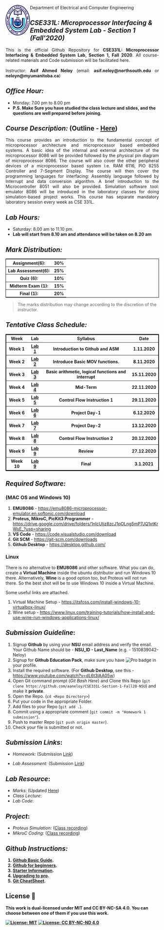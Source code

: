 <html>
  
<img align="left" width="80" height="100" src="https://github.com/NeloyNSU/CSE482_Summer-19_Section7/blob/master/image/nsulogo.png">
Department of Electrical and Computer Engineering


## _CSE331L: Microprocessor Interfacing & Embedded System Lab - Section 1 (Fall'2020)_ 

<p align="justify">
This is the official Github Repository for <b>CSE331L: Microprocessor Interfacing & Embedded System Lab, Section 1, Fall 2020</b>. All course-related materials and Code submission will be facilitated here.</br> </br> 
Instructor: <strong>Asif Ahmed Neloy</strong> (email: <strong>asif.neloy@northsouth.edu</strong> or <strong>neloyn@myumanitoba.ca</strong>)

## _Office Hour:_
* Monday: 7.00 pm to 8.00 pm
* **P.S. Make Sure you have studied the class lecture and slides, and the questions are well prepared before joining.**
</p>

## _Course Description:_ (Outline - <a href="https://github.com/aaneloy/CSE331L-Section-1-Fall20-NSU/blob/master/Course%20Material/CSE331L_Course_Outline_Fall_2020_Section_1.pdf">Here</a>)
<p align="justify">
This course provides an introduction to the fundamental concept of microprocessor architecture and microprocessor based embedded systems. A basic idea of the internal and external architecture of the microprocessor 8086 will be provided followed by the physical pin diagram of microprocessor 8086. The course will also cover the other peripheral devices of a microprocessor based system i.e. RAM 6116, PIO 8255 Controller and 7-Segment Display. The course will then cover the programming languages for interfacing: Assembly language followed by Interrupt and data conversion algorithm. A brief introduction to the Microcontroller 8051 will also be provided. Simulation software tool: emulator 8086 will be introduced in the laboratory classes for doing simulation-based project works. This course has separate mandatory laboratory session every week as CSE 331L.
</p>

## _Lab Hours:_
* Saturday: 8.00 am to 11.10 pm.
* **Lab will start from 8.10 am and attendance will be taken on 8.20 am**

## _Mark Distribution:_
<p align="central">
<table style="border:1px solid black;margin-left:auto;margin-right:auto;">
  <tr>
    <th>Assignment(6):</th>
    <th>30%</th> 
  </tr>
  <tr>
    <th>Lab Assessment(6):</th>
    <th>25%</th>
  <tr>
    <th>Quiz (6):</th>
    <th>10%</th> 
  </tr>
    <tr>
    <th>Midterm Exam (1):</th>
    <th>15%</th>
  </tr> 
   </tr>
    <tr>
    <th>Final (1):</th>
    <th>20%</th>
  </tr>  
</table>
</p>

> The marks distribution may change according to the discretion of the instructor.

## _Tentative Class Schedule:_
<p align="central">
<table style="border:2px solid black;margin-left:auto;margin-right:auto;">
  <tr>
    <th>Week</th>
    <th>Lab</th> 
    <th>Syllabus</th>
    <th>Date</th>
  </tr>
  <tr>
    <th>Week 1</th>
    <th><a href="">Lab 1</a></th> 
    <th>Introduction to Github and ASM</th>
    <th>1.11.2020</th>
  </tr>
  <tr>
    <th>Week 2</th>
    <th><a href="">Lab 2</a></th> 
    <th>Introduce Basic MOV functions. </th>
    <th>8.11.2020</th>
  </tr>
  <tr>
    <th>Week 3</th>
    <th><a href="">Lab 3</a></th> 
    <th>Basic arithmetic, logical functions and interrupt</th>
    <th>15.11.2020</th>
  </tr>
  <tr>
    <th>Week 4</th>
    <th><a href="">Lab 4</a></th> 
    <th>Mid-Term</th>
    <th>22.11.2020</th>
  </tr>
  <tr>
    <th>Week 5</th>
    <th><a href="">Lab 5</a></th> 
    <th>Control Flow Instruction 1</th>
    <th>29.11.2020</th>
  </tr>
  <tr>
    <th>Week 6</th>
    <th><a href="">Lab 6</a></th> 
    <th>Project Day-1</th>
    <th>6.12.2020</th>
  </tr>
  <tr>
    <th>Week 7</th>
    <th><a href="">Lab 7</a></th> 
    <th>Project Day-2</th>
    <th>13.12.2020</th>
  </tr>
  <tr>
    <th>Week 8</th>
    <th><a href="">Lab 8</a></th> 
    <th>Control Flow Instruction 2</th>
    <th>20.12.2020</th>
  </tr>
    <tr>
    <th>Week 9</th>
    <th><a href="">Lab 9</a></th> 
    <th>Review</th>
    <th>27.12.2020</th>
  </tr>
  <tr>
    <th>Week 10</th>
    <th><a href="">Lab 9</a></th> 
    <th>Final</th>
    <th>3.1.2021</th>
  </tr>
</table>
</p>

## _Required Software:_

### (MAC OS and Windows 10)
1. **EMU8086** - https://emu8086-microprocessor-emulator.en.softonic.com/download
2. **Proteus, MikroC, PicKit3 Programmer** - https://drive.google.com/drive/folders/1nIcUIjz8zcJ1pOLng5mP7JQ1xtKrWsE_?usp=sharing
3. **VS Code** - https://code.visualstudio.com/download
4. **Git SCM** - https://git-scm.com/downloads
5. **Github Desktop** - https://desktop.github.com/

### Linux
There is no alternative to **EMU8086** and other software. What you can do, create a **Virtual Machine** inside the ubuntu distributor and run Windows 10 there. Alternatively, **Wine** is a good option too, but Proteus will not run there. So the best shot will be to use Windows 10 inside a Virtual Machine.

Some useful links are attached.

1. Virtual Machine Setup - https://itsfoss.com/install-windows-10-virtualbox-linux/
2. Wine setup - https://www.linux.com/training-tutorials/how-install-and-use-wine-run-windows-applications-linux/


## _Submission Guideline_:
<p align="central">

1. Signup **Github** by using your **NSU** email address and verify the email. Your Github Name should be - **NSU_ID - Last_Name** (e.g. - 1510839042-Neloy)
2. Signup for **Github Education Pack**, make sure you have ![Pro](https://webapps.stackexchange.com/questions/123808/github-whats-this-pro-tag-on-my-profile) badge in your profile.  
3. Install the required software. (For **Github Desktop**, see this - https://www.youtube.com/watch?v=dL6t3jAA05w)
4. Open Git command prompt (*Git Bash Here*) and Clone this Repo (```git clone https://github.com/aaneloy/CSE331L-Section-1-Fall20-NSU```) and make it **private**.
5. Open the Repo. (```cd <Repo Directory>```)
6. Put your code in the appropriate Folder.
7. Add files to your Repo (```git add .```).
8. Commit using a appropriate comment (```git commit -m "Homework 1 submission"```).
9. Push to master Repo (```git push origin master```).
10. Check your file is submitted or not.

</p>

## _Submission Links_:

* _Homework:_ (Submission <a href="https://github.com/aaneloy/CSE331L-Section-1-Fall20-NSU/tree/master/Homework%20Submission">Link</a>)

* _Lab Assessment:_ (Submission <a href="https://github.com/aaneloy/CSE331L-Section-1-Fall20-NSU/tree/master/Lab%20Assessment%20Submission">Link</a>)

## _Lab Resource_:

* _Marks:_ (Updated <a href="">Here</a>)
* _Class Lecture_: 
* _Lab Code_: 

## _Project_:

* _Proteus Simulation:_ (<a href="">Class recording</a>)
* _MikroC Coding:_ (<a href="">Class recording</a>)


## _Github Instructions:_
<p align="justify">
<b>
  <ol> 
   <li> <a href="https://guides.github.com/">Github Basic Guide</a>. </i>
  <li> <a href="https://product.hubspot.com/blog/git-and-github-tutorial-for-beginners">Github for beginners</a>. </i>
  <li> <a href="https://towardsdatascience.com/getting-started-with-git-and-github-6fcd0f2d4ac6"> Starter Information</a>.</li>
  <li> <a href="https://education.github.com/pack"> Upgrading to pro</a>.</li>
  <li> <a href="https://gist.github.com/hofmannsven/6814451"> Git CheatSheet</a>.</li>
 </ol> 
</p>


</html>

## License 📄
This work is dual-licensed under MIT and CC BY-NC-SA 4.0. You can choose between one of them if you use this work.

[![License: MIT](https://img.shields.io/badge/License-MIT-yellow.svg)](https://opensource.org/licenses/MIT) [![License: CC BY-NC-ND 4.0](https://img.shields.io/badge/License-CC%20BY--NC--ND%204.0-lightgrey.svg)](https://creativecommons.org/licenses/by-nc-nd/4.0/)
